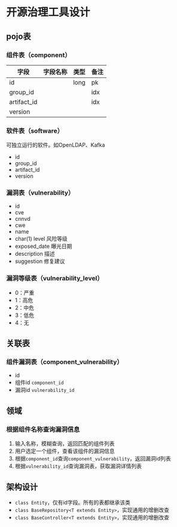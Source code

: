 # 开源治理工具设计



## pojo表

### 组件表（component）

| 字段        | 字段名称 | 类型 | 备注 |
| ----------- | -------- | ---- | ---- |
| id          |          | long | pk   |
| group_id    |          |      | idx  |
| artifact_id |          |      | idx  |
| version     |          |      |      |


### 软件表（software）

可独立运行的软件。如OpenLDAP、Kafka

- id
- group_id
- artifact_id
- version



### 漏洞表（vulnerability）

- id
- cve
- cnnvd
- cwe
- name
- char(1) level 风险等级
- exposed_date 曝光日期
- description 描述
- suggestion 修复建议



### 漏洞等级表（vulnerability_level）

- 0：严重
- 1：高危
- 2：中危
- 3：低危
- 4：无



## 关联表

### 组件漏洞表（component_vulnerability）

- id
- 组件id `component_id`
- 漏洞id `vulnerability_id`



## 领域

### 根据组件名称查询漏洞信息

1. 输入名称，模糊查询，返回匹配的组件列表
2. 用户选定一个组件，查看该组件的漏洞信息
3. 根据`component_id`查询`component_vulnerability`，返回漏洞id列表
4. 根据`vulnerability_id`查询漏洞表，获取漏洞详情列表

## 架构设计

- `class Entity`，仅有id字段。所有的表都继承该类
- `class BaseRepository<T extends Entity>`，实现通用的增删改查
- `class BaseController<T extends Entity>`，实现通用的增删改查